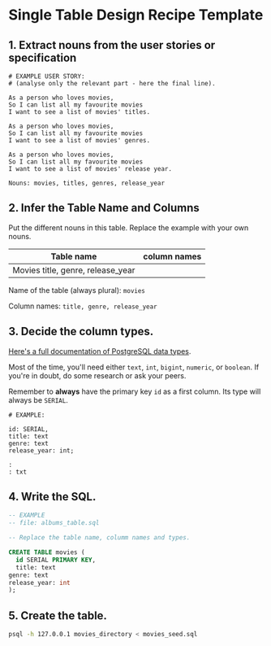 # Single Table Design Recipe Template
## 1. Extract nouns from the user stories or specification

```
# EXAMPLE USER STORY:
# (analyse only the relevant part - here the final line).

As a person who loves movies,
So I can list all my favourite movies
I want to see a list of movies' titles.

As a person who loves movies,
So I can list all my favourite movies
I want to see a list of movies' genres.

As a person who loves movies,
So I can list all my favourite movies
I want to see a list of movies' release year.

```

```
Nouns: movies, titles, genres, release_year

```

## 2. Infer the Table Name and Columns

Put the different nouns in this table. Replace the example with your own nouns.

| Table name                | column names          |
| --------------------- | ------------------  |
| Movies                  title, genre, release_year

Name of the table (always plural): `movies` 

Column names: ``title, genre, release_year ``

## 3. Decide the column types.

[Here's a full documentation of PostgreSQL data types](https://www.postgresql.org/docs/current/datatype.html).

Most of the time, you'll need either `text`, `int`, `bigint`, `numeric`, or `boolean`. If you're in doubt, do some research or ask your peers.

Remember to **always** have the primary key `id` as a first column. Its type will always be `SERIAL`.

```
# EXAMPLE:

id: SERIAL,
title: text
genre: text
release_year: int;

: 
: txt
```

## 4. Write the SQL.

```sql
-- EXAMPLE
-- file: albums_table.sql

-- Replace the table name, columm names and types.

CREATE TABLE movies (
  id SERIAL PRIMARY KEY,
  title: text
genre: text
release_year: int
);
```

## 5. Create the table.

```bash
psql -h 127.0.0.1 movies_directory < movies_seed.sql
```
